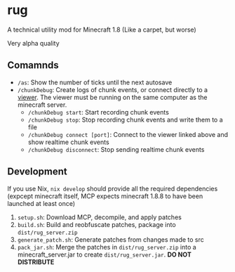 # rug
A technical utility mod for Minecraft 1.8 (Like a carpet, but worse)

Very alpha quality

## Comamnds
- `/as`: Show the number of ticks until the next autosave
- `/chunkDebug`: Create logs of chunk events, or connect directly to a [viewer](https://github.com/rpm0618/mc_utils). The viewer must be running on the same computer as the minecraft server.
  - `/chunkDebug start`: Start recording chunk events
  - `/chunkDebug stop`: Stop recording chunk events and write them to a file
  - `/chunkDebug connect [port]`: Connect to the viewer linked above and show realtime chunk events
  - `/chunkDebug disconnect`: Stop sending realtime chunk events

## Development

If you use Nix, `nix develop` should provide all the required dependencies (expcept minecraft itself, MCP expects minecraft 1.8.8 to have been launched at least once)

1. `setup.sh`: Download MCP, decompile, and apply patches
2. `build.sh`: Build and reobfuscate patches, package into `dist/rug_server.zip`
3. `generate_patch.sh`: Generate patches from changes made to src
4. `pack_jar.sh`: Merge the patches in `dist/rug_server.zip` into a minecraft_server.jar to create `dist/rug_server.jar`. **DO NOT DISTRIBUTE**
